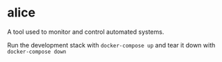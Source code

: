 # alice
A tool used to monitor and control automated systems.

Run the development stack with `docker-compose up` and tear it down with `docker-compose down`
